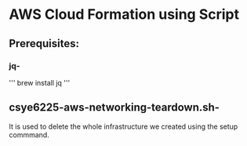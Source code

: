 # AWS Cloud Formation using Script
## Prerequisites:
### jq- 
'''
brew install jq
'''

## csye6225-aws-networking-teardown.sh-
It is used to delete the whole infrastructure we created using the setup commmand.
